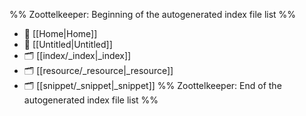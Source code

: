 %% Zoottelkeeper: Beginning of the autogenerated index file list  %%
- 📄 [[Home|Home]]
- 📄 [[Untitled|Untitled]]
- 🗂️ [[index/_index|_index]]
- 🗂️ [[resource/_resource|_resource]]
- 🗂️ [[snippet/_snippet|_snippet]]
%% Zoottelkeeper: End of the autogenerated index file list  %%
